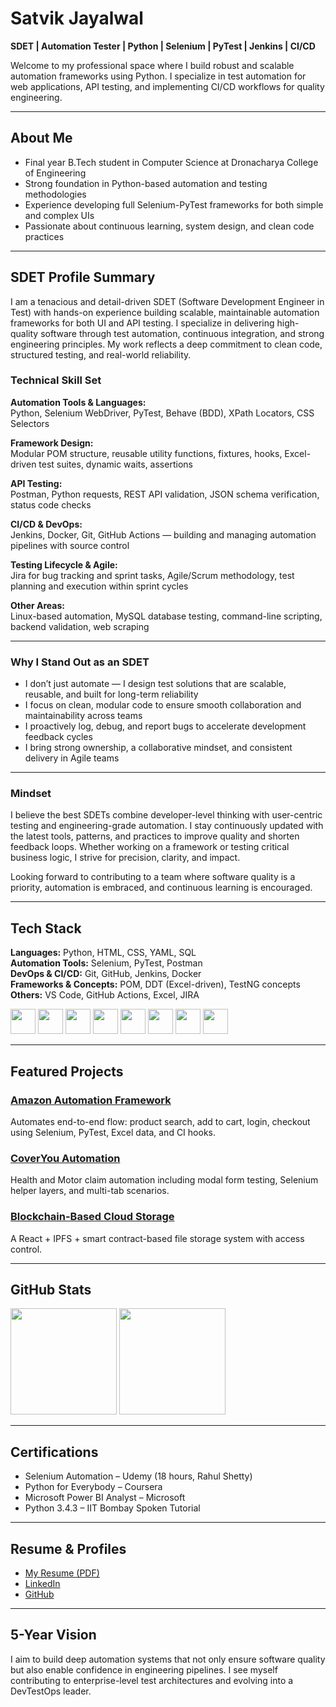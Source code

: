 # Satvik Jayalwal  
**SDET | Automation Tester | Python | Selenium | PyTest | Jenkins | CI/CD**

Welcome to my professional space where I build robust and scalable automation frameworks using Python. I specialize in test automation for web applications, API testing, and implementing CI/CD workflows for quality engineering.

---

## About Me

- Final year B.Tech student in Computer Science at Dronacharya College of Engineering  
- Strong foundation in Python-based automation and testing methodologies  
- Experience developing full Selenium-PyTest frameworks for both simple and complex UIs  
- Passionate about continuous learning, system design, and clean code practices

---

## SDET Profile Summary

I am a tenacious and detail-driven SDET (Software Development Engineer in Test) with hands-on experience building scalable, maintainable automation frameworks for both UI and API testing. I specialize in delivering high-quality software through test automation, continuous integration, and strong engineering principles. My work reflects a deep commitment to clean code, structured testing, and real-world reliability.

### Technical Skill Set

**Automation Tools & Languages:**  
Python, Selenium WebDriver, PyTest, Behave (BDD), XPath Locators, CSS Selectors

**Framework Design:**  
Modular POM structure, reusable utility functions, fixtures, hooks, Excel-driven test suites, dynamic waits, assertions

**API Testing:**  
Postman, Python requests, REST API validation, JSON schema verification, status code checks

**CI/CD & DevOps:**  
Jenkins, Docker, Git, GitHub Actions — building and managing automation pipelines with source control

**Testing Lifecycle & Agile:**  
Jira for bug tracking and sprint tasks, Agile/Scrum methodology, test planning and execution within sprint cycles

**Other Areas:**  
Linux-based automation, MySQL database testing, command-line scripting, backend validation, web scraping

---

### Why I Stand Out as an SDET

- I don’t just automate — I design test solutions that are scalable, reusable, and built for long-term reliability  
- I focus on clean, modular code to ensure smooth collaboration and maintainability across teams  
- I proactively log, debug, and report bugs to accelerate development feedback cycles  
- I bring strong ownership, a collaborative mindset, and consistent delivery in Agile teams

---

### Mindset

I believe the best SDETs combine developer-level thinking with user-centric testing and engineering-grade automation. I stay continuously updated with the latest tools, patterns, and practices to improve quality and shorten feedback loops. Whether working on a framework or testing critical business logic, I strive for precision, clarity, and impact.

Looking forward to contributing to a team where software quality is a priority, automation is embraced, and continuous learning is encouraged.

---

## Tech Stack

**Languages:** Python, HTML, CSS, YAML, SQL  
**Automation Tools:** Selenium, PyTest, Postman  
**DevOps & CI/CD:** Git, GitHub, Jenkins, Docker  
**Frameworks & Concepts:** POM, DDT (Excel-driven), TestNG concepts  
**Others:** VS Code, GitHub Actions, Excel, JIRA

<p align="left">
  <img src="https://cdn.jsdelivr.net/gh/devicons/devicon/icons/python/python-original.svg" width="40"/>
  <img src="https://cdn.jsdelivr.net/gh/devicons/devicon/icons/selenium/selenium-original.svg" width="40"/>
  <img src="https://cdn.jsdelivr.net/gh/devicons/devicon/icons/git/git-original.svg" width="40"/>
  <img src="https://cdn.jsdelivr.net/gh/devicons/devicon/icons/github/github-original.svg" width="40"/>
  <img src="https://cdn.jsdelivr.net/gh/devicons/devicon/icons/docker/docker-original.svg" width="40"/>
  <img src="https://cdn.jsdelivr.net/gh/devicons/devicon/icons/postman/postman-original.svg" width="40"/>
  <img src="https://cdn.jsdelivr.net/gh/devicons/devicon/icons/html5/html5-original.svg" width="40"/>
  <img src="https://cdn.jsdelivr.net/gh/devicons/devicon/icons/css3/css3-original.svg" width="40"/>
</p>

---

## Featured Projects

### [Amazon Automation Framework](https://github.com/SatvikJayalwal/AutomatingAmazon)
Automates end-to-end flow: product search, add to cart, login, checkout using Selenium, PyTest, Excel data, and CI hooks.

### [CoverYou Automation](https://github.com/SatvikJayalwal/CoverYouAutomation)
Health and Motor claim automation including modal form testing, Selenium helper layers, and multi-tab scenarios.

### [Blockchain-Based Cloud Storage](https://github.com/SatvikJayalwal/Bloackchain_Decentralized_cloud_storage_system)
A React + IPFS + smart contract-based file storage system with access control.

---

## GitHub Stats

<p align="left">
  <img height="170" src="https://github-readme-stats.vercel.app/api?username=SatvikJayalwal&show_icons=true&theme=default&include_all_commits=true" />
  <img height="170" src="https://github-readme-stats.vercel.app/api/top-langs/?username=SatvikJayalwal&layout=compact&theme=default" />
</p>

---

## Certifications

- Selenium Automation – Udemy (18 hours, Rahul Shetty)
- Python for Everybody – Coursera
- Microsoft Power BI Analyst – Microsoft
- Python 3.4.3 – IIT Bombay Spoken Tutorial

---

## Resume & Profiles

- [My Resume (PDF)](https://github.com/SatvikJayalwal/SatvikJayalwal/blob/main/resume.pdf)
- [LinkedIn](https://linkedin.com/in/satvik-jayalwal-697264227)
- [GitHub](https://github.com/SatvikJayalwal)

---

## 5-Year Vision

I aim to build deep automation systems that not only ensure software quality but also enable confidence in engineering pipelines. I see myself contributing to enterprise-level test architectures and evolving into a DevTestOps leader.
